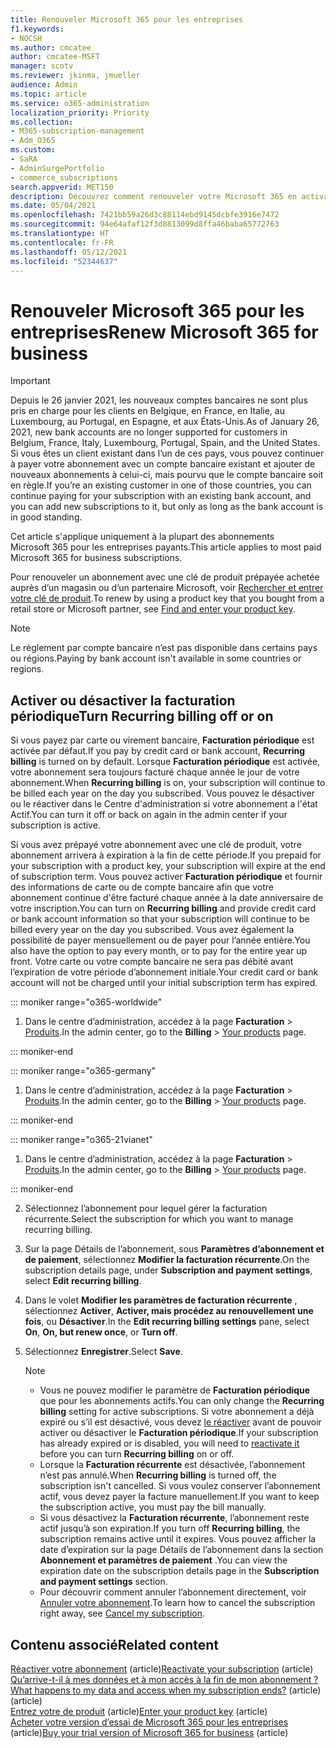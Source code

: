 ```yaml
---
title: Renouveler Microsoft 365 pour les entreprises
f1.keywords:
- NOCSH
ms.author: cmcatee
author: cmcatee-MSFT
manager: scotv
ms.reviewer: jkinma, jmueller
audience: Admin
ms.topic: article
ms.service: o365-administration
localization_priority: Priority
ms.collection:
- M365-subscription-management
- Adm_O365
ms.custom:
- SaRA
- AdminSurgePortfolio
- commerce_subscriptions
search.appverid: MET150
description: Découvrez comment renouveler votre Microsoft 365 en activant ou en désactivant la facturation récurrente.
ms.date: 05/04/2021
ms.openlocfilehash: 7421bb59a26d3c88114ebd9145dcbfe3916e7472
ms.sourcegitcommit: 94e64afaf12f3d8813099d8ffa46baba65772763
ms.translationtype: HT
ms.contentlocale: fr-FR
ms.lasthandoff: 05/12/2021
ms.locfileid: "52344637"
---
```

# <a name="renew-microsoft-365-for-business"></a><span data-ttu-id="884cb-103">Renouveler Microsoft 365 pour les entreprises</span><span class="sxs-lookup"><span data-stu-id="884cb-103">Renew Microsoft 365 for business</span></span>

> [!IMPORTANT]
> <span data-ttu-id="884cb-104">Depuis le 26 janvier 2021, les nouveaux comptes bancaires ne sont plus pris en charge pour les clients en Belgique, en France, en Italie, au Luxembourg, au Portugal, en Espagne, et aux États-Unis.</span><span class="sxs-lookup"><span data-stu-id="884cb-104">As of January 26, 2021, new bank accounts are no longer supported for customers in Belgium, France, Italy, Luxembourg, Portugal, Spain, and the United States.</span></span> <span data-ttu-id="884cb-105">Si vous êtes un client existant dans l’un de ces pays, vous pouvez continuer à payer votre abonnement avec un compte bancaire existant et ajouter de nouveaux abonnements à celui-ci, mais pourvu que le compte bancaire soit en règle.</span><span class="sxs-lookup"><span data-stu-id="884cb-105">If you’re an existing customer in one of those countries, you can continue paying for your subscription with an existing bank account, and you can add new subscriptions to it, but only as long as the bank account is in good standing.</span></span>

<span data-ttu-id="884cb-106">Cet article s'applique uniquement à la plupart des abonnements Microsoft 365 pour les entreprises payants.</span><span class="sxs-lookup"><span data-stu-id="884cb-106">This article applies to most paid Microsoft 365 for business subscriptions.</span></span>
  
<span data-ttu-id="884cb-107">Pour renouveler un abonnement avec une clé de produit prépayée achetée auprès d’un magasin ou d’un partenaire Microsoft, voir [Rechercher et entrer votre clé de produit](../enter-your-product-key.md).</span><span class="sxs-lookup"><span data-stu-id="884cb-107">To renew by using a product key that you bought from a retail store or Microsoft partner, see [Find and enter your product key](../enter-your-product-key.md).</span></span>

> [!NOTE]
> <span data-ttu-id="884cb-108">Le règlement par compte bancaire n’est pas disponible dans certains pays ou régions.</span><span class="sxs-lookup"><span data-stu-id="884cb-108">Paying by bank account isn't available in some countries or regions.</span></span>
  
## <a name="turn-recurring-billing-off-or-on"></a><span data-ttu-id="884cb-109">Activer ou désactiver la facturation périodique</span><span class="sxs-lookup"><span data-stu-id="884cb-109">Turn Recurring billing off or on</span></span>

<span data-ttu-id="884cb-110">Si vous payez par carte ou virement bancaire, **Facturation périodique** est activée par défaut.</span><span class="sxs-lookup"><span data-stu-id="884cb-110">If you pay by credit card or bank account, **Recurring billing** is turned on by default.</span></span> <span data-ttu-id="884cb-111">Lorsque **Facturation périodique** est activée, votre abonnement sera toujours facturé chaque année le jour de votre abonnement.</span><span class="sxs-lookup"><span data-stu-id="884cb-111">When **Recurring billing** is on, your subscription will continue to be billed each year on the day you subscribed.</span></span> <span data-ttu-id="884cb-112">Vous pouvez le désactiver ou le réactiver dans le Centre d'administration si votre abonnement a l'état Actif.</span><span class="sxs-lookup"><span data-stu-id="884cb-112">You can turn it off or back on again in the admin center if your subscription is active.</span></span>
  
<span data-ttu-id="884cb-113">Si vous avez prépayé votre abonnement avec une clé de produit, votre abonnement arrivera à expiration à la fin de cette période.</span><span class="sxs-lookup"><span data-stu-id="884cb-113">If you prepaid for your subscription with a product key, your subscription will expire at the end of subscription term.</span></span> <span data-ttu-id="884cb-114">Vous pouvez activer **Facturation périodique** et fournir des informations de carte ou de compte bancaire afin que votre abonnement continue d'être facturé chaque année à la date anniversaire de votre inscription.</span><span class="sxs-lookup"><span data-stu-id="884cb-114">You can turn on **Recurring billing** and provide credit card or bank account information so that your subscription will continue to be billed every year on the day you subscribed.</span></span> <span data-ttu-id="884cb-115">Vous avez également la possibilité de payer mensuellement ou de payer pour l’année entière.</span><span class="sxs-lookup"><span data-stu-id="884cb-115">You also have the option to pay every month, or to pay for the entire year up front.</span></span> <span data-ttu-id="884cb-116">Votre carte ou votre compte bancaire ne sera pas débité avant l’expiration de votre période d’abonnement initiale.</span><span class="sxs-lookup"><span data-stu-id="884cb-116">Your credit card or bank account will not be charged until your initial subscription term has expired.</span></span>

::: moniker range="o365-worldwide"

1. <span data-ttu-id="884cb-117">Dans le centre d’administration, accédez à la page **Facturation** \> <a href="https://go.microsoft.com/fwlink/p/?linkid=842054" target="_blank">Produits</a>.</span><span class="sxs-lookup"><span data-stu-id="884cb-117">In the admin center, go to the **Billing** \> <a href="https://go.microsoft.com/fwlink/p/?linkid=842054" target="_blank">Your products</a> page.</span></span>

::: moniker-end

::: moniker range="o365-germany"

1. <span data-ttu-id="884cb-118">Dans le centre d’administration, accédez à la page **Facturation** \> <a href="https://go.microsoft.com/fwlink/p/?linkid=847745" target="_blank">Produits</a>.</span><span class="sxs-lookup"><span data-stu-id="884cb-118">In the admin center, go to the **Billing** \> <a href="https://go.microsoft.com/fwlink/p/?linkid=847745" target="_blank">Your products</a> page.</span></span>

::: moniker-end

::: moniker range="o365-21vianet"

1. <span data-ttu-id="884cb-119">Dans le centre d’administration, accédez à la page **Facturation** \> <a href="https://go.microsoft.com/fwlink/p/?linkid=850626" target="_blank">Produits</a>.</span><span class="sxs-lookup"><span data-stu-id="884cb-119">In the admin center, go to the **Billing** \> <a href="https://go.microsoft.com/fwlink/p/?linkid=850626" target="_blank">Your products</a> page.</span></span>

::: moniker-end

2. <span data-ttu-id="884cb-120">Sélectionnez l’abonnement pour lequel gérer la facturation récurrente.</span><span class="sxs-lookup"><span data-stu-id="884cb-120">Select the subscription for which you want to manage recurring billing.</span></span>
3. <span data-ttu-id="884cb-121">Sur la page Détails de l’abonnement, sous **Paramètres d’abonnement et de paiement**, sélectionnez **Modifier la facturation récurrente**.</span><span class="sxs-lookup"><span data-stu-id="884cb-121">On the subscription details page, under **Subscription and payment settings**, select **Edit recurring billing**.</span></span>
4. <span data-ttu-id="884cb-122">Dans le volet **Modifier les paramètres de facturation récurrente** , sélectionnez **Activer**, **Activer, mais procédez au renouvellement une fois**, ou **Désactiver**.</span><span class="sxs-lookup"><span data-stu-id="884cb-122">In the **Edit recurring billing settings** pane, select **On**, **On, but renew once**, or **Turn off**.</span></span>
5. <span data-ttu-id="884cb-123">Sélectionnez **Enregistrer**.</span><span class="sxs-lookup"><span data-stu-id="884cb-123">Select **Save**.</span></span>

    > [!NOTE]
    >
    > - <span data-ttu-id="884cb-124">Vous ne pouvez modifier le paramètre de **Facturation périodique** que pour les abonnements actifs.</span><span class="sxs-lookup"><span data-stu-id="884cb-124">You can only change the **Recurring billing** setting for active subscriptions.</span></span> <span data-ttu-id="884cb-125">Si votre abonnement a déjà expiré ou s’il est désactivé, vous devez [le réactiver](reactivate-your-subscription.md) avant de pouvoir activer ou désactiver le **Facturation périodique**.</span><span class="sxs-lookup"><span data-stu-id="884cb-125">If your subscription has already expired or is disabled, you will need to [reactivate it](reactivate-your-subscription.md) before you can turn **Recurring billing** on or off.</span></span>
    > - <span data-ttu-id="884cb-126">Lorsque la **Facturation récurrente** est désactivée, l’abonnement n’est pas annulé.</span><span class="sxs-lookup"><span data-stu-id="884cb-126">When **Recurring billing** is turned off, the subscription isn't cancelled.</span></span> <span data-ttu-id="884cb-127">Si vous voulez conserver l’abonnement actif, vous devez payer la facture manuellement.</span><span class="sxs-lookup"><span data-stu-id="884cb-127">If you want to keep the subscription active, you must pay the bill manually.</span></span>
    > - <span data-ttu-id="884cb-128">Si vous désactivez la **Facturation récurrente**, l’abonnement reste actif jusqu’à son expiration.</span><span class="sxs-lookup"><span data-stu-id="884cb-128">If you turn off **Recurring billing**, the subscription remains active until it expires.</span></span> <span data-ttu-id="884cb-129">Vous pouvez afficher la date d’expiration sur la page Détails de l’abonnement dans la section **Abonnement et paramètres de paiement** .</span><span class="sxs-lookup"><span data-stu-id="884cb-129">You can view the expiration date on the subscription details page in the **Subscription and payment settings** section.</span></span>
    > - <span data-ttu-id="884cb-130">Pour découvrir comment annuler l’abonnement directement, voir [Annuler votre abonnement](cancel-your-subscription.md).</span><span class="sxs-lookup"><span data-stu-id="884cb-130">To learn how to cancel the subscription right away, see [Cancel my subscription](cancel-your-subscription.md).</span></span>

## <a name="related-content"></a><span data-ttu-id="884cb-131">Contenu associé</span><span class="sxs-lookup"><span data-stu-id="884cb-131">Related content</span></span>

<span data-ttu-id="884cb-132">[Réactiver votre abonnement](reactivate-your-subscription.md) (article)</span><span class="sxs-lookup"><span data-stu-id="884cb-132">[Reactivate your subscription](reactivate-your-subscription.md) (article)</span></span>\
[<span data-ttu-id="884cb-133">Qu’arrive-t-il à mes données et à mon accès à la fin de mon abonnement ?</span><span class="sxs-lookup"><span data-stu-id="884cb-133">What happens to my data and access when my subscription ends?</span></span>](what-if-my-subscription-expires.md) <span data-ttu-id="884cb-134">(article)</span><span class="sxs-lookup"><span data-stu-id="884cb-134">(article)</span></span>\
<span data-ttu-id="884cb-135">[Entrez votre de produit](../enter-your-product-key.md) (article)</span><span class="sxs-lookup"><span data-stu-id="884cb-135">[Enter your product key](../enter-your-product-key.md) (article)</span></span>\
<span data-ttu-id="884cb-136">[Acheter votre version d’essai de Microsoft 365 pour les entreprises](../try-or-buy-microsoft-365.md) (article)</span><span class="sxs-lookup"><span data-stu-id="884cb-136">[Buy your trial version of Microsoft 365 for business](../try-or-buy-microsoft-365.md) (article)</span></span>
